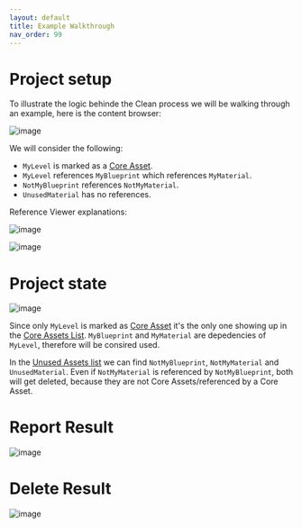 ```yaml
---
layout: default
title: Example Walkthrough
nav_order: 99
---
```


# Project setup

To illustrate the logic behinde the Clean process we will be walking through an example, here is the content browser:

![image](https://user-images.githubusercontent.com/21221169/221209145-b010363c-59ae-4ad9-80a8-f76d11fb16bc.png)

We will consider the following:
- `MyLevel` is marked as a [Core Asset](core-assets#what-are-core-assets).
- `MyLevel` references `MyBlueprint` which references `MyMaterial`.
- `NotMyBlueprint` references `NotMyMaterial`.
- `UnusedMaterial` has no references.

Reference Viewer explanations:

![image](https://user-images.githubusercontent.com/21221169/221206255-4d1dba40-bfdd-4ddf-b1f5-374ad23f342c.png)

![image](https://user-images.githubusercontent.com/21221169/221206554-1f5bb389-f37a-4edb-9c5d-3e1ceebf2b95.png)

# Project state

![image](https://user-images.githubusercontent.com/21221169/221210154-620318e5-66e3-4037-9a68-91edbe76a2ff.png)

Since only `MyLevel` is marked as [Core Asset](core-assets#what-are-core-assets) it's the only one showing up in the [Core Assets List](dashboard#core-assets-list). `MyBlueprint` and `MyMaterial` are depedencies of `MyLevel`, therefore will be consired used.

In the [Unused Assets list](dashboard#unused-assets-list) we can find `NotMyBlueprint`, `NotMyMaterial` and `UnusedMaterial`. Even if `NotMyMaterial` is referenced by `NotMyBlueprint`, both will get deleted, because they are not Core Assets/referenced by a Core Asset.

# Report Result

![image](https://user-images.githubusercontent.com/21221169/221211746-57ba6773-ef4f-4e52-929d-c7184992a4bb.png)

# Delete Result

![image](https://user-images.githubusercontent.com/21221169/221211846-edf327a1-e51c-4bfd-8767-8724b24e4d6e.png)
